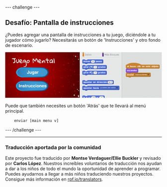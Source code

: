 --- challenge ---

## Desafío: Pantalla de instrucciones

¿Puedes agregar una pantalla de instrucciones a tu juego, diciéndole a tu jugador cómo jugarlo? Necesitarás un botón de 'Instrucciones' y otro fondo de escenario.

![screenshot](images/brain-instructions.png)

Puede que también necesites un botón 'Atrás' que te llevará al menú principal.

```blocks
    enviar [main menu v]
```

--- /challenge ---

***

### Traducción aportada por la comunidad

Este proyecto fue traducido por **Montse Verdaguer/Ellie Buckler** y revisado por **Carlos López**. Nuestros increíbles voluntarios de traducción nos ayudan a dar a los niños de todo el mundo la oportunidad de aprender a programar. Puedes ayudarnos a llegar a más niños traduciendo nuestros proyectos. Consigue más información en [rpf.io/translators](http://rpf.io/translators).
